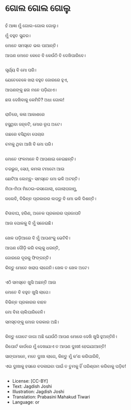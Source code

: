 # ଗୋଲ ଗୋଲ ଗୋଲୁ

##
ହଁ ଆଜ୍ଞା ମୁଁ ଗୋଲ-ଗୋଲ ଗୋଲୁ।

ମୁଁ ବହୁତ ସୁନ୍ଦର।

ମୋତେ ସମସ୍ତେ ଭଲ ପାଆନ୍ତି।

ଆପଣ ମୋତେ କେବେ ବି କେଉଁଠି ବି ଦେଖିପାରିବେ।

##
ସୂର୍ଯ୍ୟ ବି ମୋ ପରି।

ଯେତେବେଳେ ଖରା ବହୁତ ଜୋରରେ ହୁଏ,

ଆପଣଙ୍କୁ ଛତା ମନେ ପଡ଼ିଯାଏ।

ଛତା ଦେଖିବାକୁ କେମିତି? ଅଧା ଗୋଲ!

##
ରାତିରେ, କଳା ଆକାଶରେ

ହସୁଥିବା ଜହ୍ନଟି, ମୋର ରୂପ ଅଟେ।

ଗଛରେ ବସିଥିବା ପେଚାର

ଚମକୁ ଥିବା ଆଖି ବି ମୋ ପରି।

##
ମୋତେ ଫଳମାନେ ବି ଆପଣାଇ ନେଇଛନ୍ତି।

ତରଭୁଜ, ସେଓ, କମଳା ଟମାଟୋ ଆଉ

ଛୋଟିଆ ଲେମ୍ବୁ- ସମସ୍ତେ ମୋ ଭଳି ଅଟନ୍ତି।

ମିଠା-ମିଠା ମିଠେଇ-ରସଗୋଲା, ଗୋଲାପଜାମୁ,

ଜଲେବି, ବିଭିନ୍ନ ପ୍ରକାରର ଲଡ୍ଡୁ ବି ମୋ ଭଳି ଦିଶନ୍ତି।

##
ଚିତାବାଘ, ହରିଣ, ଅନେକ ପ୍ରକାରର ପ୍ରଜାପତି

ଆଉ ପୋକକୁ ବି ମୁଁ ସଜେଇଛି।

##
ଖେଳ ପଡ଼ିଆରେ ବି ମୁଁ ଆପଣଂକୁ ଭେଟିବି।

ଆପଣ ଦୌଡ଼ି କରି ବଲ୍‍କୁ ଧରନ୍ତି,

ଜୋରରେ ଦୂରକୁ ଫିଙ୍ଗନ୍ତି।

କିନ୍ତୁ ମୋତେ ଖରାପ ଲାଗେନି। ଖେଳ ତ ଖେଳ ଅଟେ।

##
ଏଠି ସମସ୍ତେ ଖୁସି ଅଛନ୍ତି ଆଉ

ମୋତେ ବି ବହୁତ ଖୁସି ଲାଗେ।

ବିଭିନ୍ନ ପ୍ରକାରର ବାହନ

ମୋ ବିନା ଚାଲିପାରିବେନି।

ସମସ୍ତଙ୍କୁ ମୋର ଦରକାର ଅଛି।

##
କିନ୍ତୁ ଗୋଟେ ଜାଗା ଅଛି ଯେଉଁଠି ଆପଣ ମୋରେ ଦେଖି ଖୁସି ହୁଅନ୍ତିନି।

ରିପୋର୍ଟ କାର୍ଡରେ ମୁଁ ଦେଖାଯାଏ ତ ଆପଣ ଦୁଃଖୀ ହେଇଯାଆନ୍ତି!

ସାଙ୍ଗମାନେ, ମତେ ଦୁଃଖ ଲାଗେ, କିନ୍ତୁ ମୁଁ କ’ଣ କରିପାରିବି,

ଏଇ ଦୁଃଖକୁ ହସରେ ବଦଳାଇବା ପାଇଁ ତ ତୁମକୁ ହିଁ ପରିଶ୍ରମ କରିବାକୁ ପଡ଼ିବ!

##
* License: [CC-BY]
* Text: Jagdish Joshi
* Illustration: Jagdish Joshi
* Translation: Prabasini Mahakud Tiwari
* Language: or
